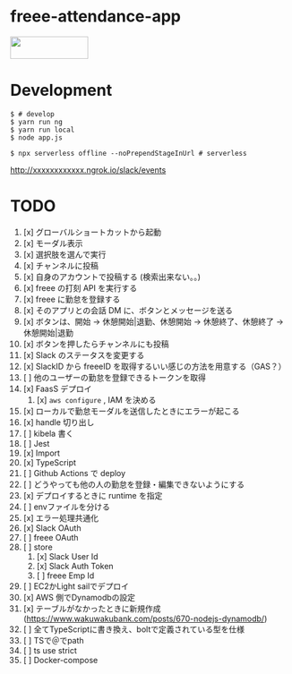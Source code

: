 # freee-attendance-app

<a href="https://slack.com/oauth/v2/authorize?scope=chat:write,chat:write.public,chat:write.customize&user_scope=users.profile:read,users.profile:write&client_id=1788434032663.2276845659921">
  <img alt=""Add to Slack"" height="40" width="139" src="https://platform.slack-edge.com/img/add_to_slack.png" srcset="https://platform.slack-edge.com/img/add_to_slack.png 1x, https://platform.slack-edge.com/img/add_to_slack@2x.png 2x" />
</a>

# Development

```
$ # develop
$ yarn run ng
$ yarn run local
$ node app.js

$ npx serverless offline --noPrependStageInUrl # serverless
```

http://xxxxxxxxxxxx.ngrok.io/slack/events

# TODO

1. [x] グローバルショートカットから起動
2. [x] モーダル表示
3. [x] 選択肢を選んで実行
4. [x] チャンネルに投稿
5. [x] 自身のアカウントで投稿する (検索出来ない。。)
6. [x] freee の打刻 API を実行する
7. [x] freee に勤怠を登録する
8. [x] そのアプリとの会話 DM に、ボタンとメッセージを送る
9. [x] ボタンは、開始 → 休憩開始|退勤、休憩開始 → 休憩終了、休憩終了 → 休憩開始|退勤
10. [x] ボタンを押したらチャンネルにも投稿
11. [x] Slack のステータスを変更する
12. [x] SlackID から freeeID を取得するいい感じの方法を用意する（GAS？）
13. [ ] 他のユーザーの勤怠を登録できるトークンを取得
14. [x] FaasS デプロイ
    1. [x] `aws configure` , IAM を決める
15. [x] ローカルで勤怠モーダルを送信したときにエラーが起こる
16. [x] handle 切り出し
17. [ ] kibela 書く
18. [ ] Jest
19. [x] Import
20. [x] TypeScript
21. [ ] Github Actions で deploy
22. [ ] どうやっても他の人の勤怠を登録・編集できないようにする
23. [x] デプロイするときに runtime を指定
24. [ ] envファイルを分ける
25. [x] エラー処理共通化
26. [x] Slack OAuth
27. [ ] freee OAuth
28. [ ] store
    1.  [x] Slack User Id
    2.  [x] Slack Auth Token
    3.  [ ] freee Emp Id
29. [ ] EC2かLight sailでデプロイ
30. [x] AWS 側でDynamodbの設定
31. [x] テーブルがなかったときに新規作成 (https://www.wakuwakubank.com/posts/670-nodejs-dynamodb/)
32. [ ] 全てTypeScriptに書き換え、boltで定義されている型を仕様
33. [ ] TSで＠でpath
34. [ ] ts use strict
35. [ ] Docker-compose

